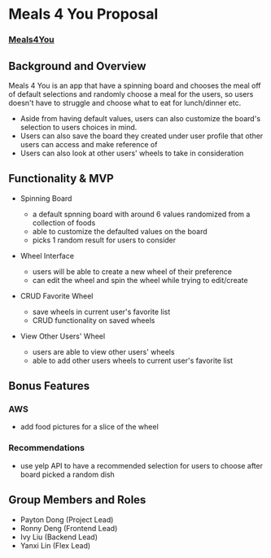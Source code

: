# Meals 4 You Proposal
### [Meals4You](https://meals4yo.herokuapp.com/)
## Background and Overview
Meals 4 You is an app that have a spinning board and chooses the meal off of default selections and randomly choose a meal for the users, so users doesn't have to struggle and choose what to eat for lunch/dinner etc.
- Aside from having default values, users can also customize the board's selection to users choices in mind.
- Users can also save the board they created under user profile that other users can access and make reference of
- Users can also look at other users' wheels to take in consideration

## Functionality & MVP

* Spinning Board
    - a default spnning board with around 6 values randomized from a collection of foods
    - able to customize the defaulted values on the board
    - picks 1 random result for users to consider

* Wheel Interface
    - users will be able to create a new wheel of their preference
    - can edit the wheel and spin the wheel while trying to edit/create

* CRUD Favorite Wheel
    - save wheels in current user's favorite list
    - CRUD functionality on saved wheels

* View Other Users' Wheel
    - users are able to view other users' wheels
    - able to add other users wheels to current user's favorite list

## Bonus Features
### AWS
* add food pictures for a slice of the wheel

### Recommendations
* use yelp API to have a recommended selection for users to choose after board picked a random dish

## Group Members and Roles
- Payton Dong (Project Lead)
- Ronny Deng (Frontend Lead)
- Ivy Liu (Backend Lead)
- Yanxi Lin (Flex Lead)

